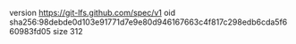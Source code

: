 version https://git-lfs.github.com/spec/v1
oid sha256:98debde0d103e91771d7e9e80d946167663c4f817c298edb6cda5f660983fd05
size 312
